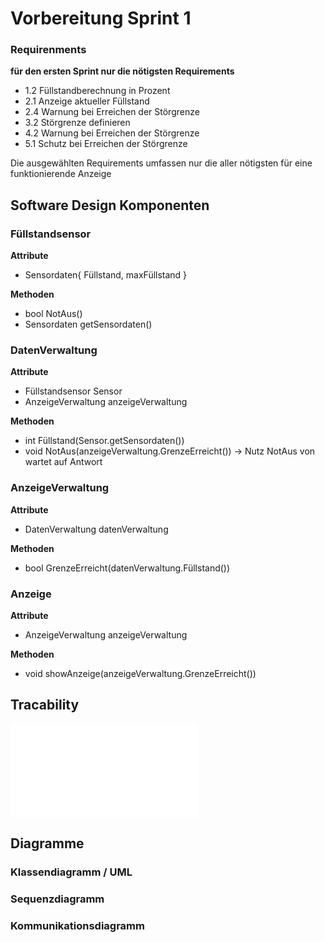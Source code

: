 # Vorbereitung Sprint 1

### Requirenments

**für den ersten Sprint nur die nötigsten Requirements**

- 1.2 Füllstandberechnung in Prozent
- 2.1 Anzeige aktueller Füllstand
- 2.4 Warnung bei Erreichen der Störgrenze
- 3.2 Störgrenze definieren
- 4.2 Warnung bei Erreichen der Störgrenze
- 5.1 Schutz bei Erreichen der Störgrenze

Die ausgewählten Requirements umfassen nur die aller nötigsten für eine funktionierende Anzeige

## Software Design Komponenten

### Füllstandsensor

**Attribute**
- Sensordaten{ Füllstand, maxFüllstand }

**Methoden**
- bool NotAus()
- Sensordaten getSensordaten()

### DatenVerwaltung

**Attribute**
- Füllstandsensor Sensor
- AnzeigeVerwaltung anzeigeVerwaltung

**Methoden**
- int Füllstand(Sensor.getSensordaten())
- void NotAus(anzeigeVerwaltung.GrenzeErreicht()) -> Nutz NotAus von wartet auf Antwort

### AnzeigeVerwaltung

**Attribute**
- DatenVerwaltung datenVerwaltung

**Methoden**
- bool GrenzeErreicht(datenVerwaltung.Füllstand())

### Anzeige

**Attribute**
- AnzeigeVerwaltung anzeigeVerwaltung

**Methoden**
- void showAnzeige(anzeigeVerwaltung.GrenzeErreicht())

## Tracability

![Tracability-Matrix](/docs/Tracability.md)

## Diagramme

### Klassendiagramm / UML

[](/doc/Graphiken/UML.png)

### Sequenzdiagramm


### Kommunikationsdiagramm

